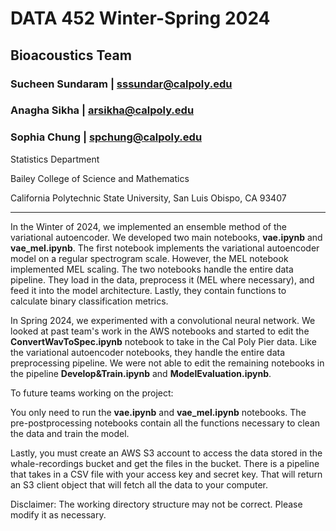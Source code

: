 # DATA 452 Winter-Spring 2024
## Bioacoustics Team

### Sucheen Sundaram | sssundar@calpoly.edu
### Anagha Sikha | arsikha@calpoly.edu
### Sophia Chung | spchung@calpoly.edu

Statistics Department

Bailey College of Science and Mathematics

California Polytechnic State University, San Luis Obispo, CA 93407


----------------------------------------------------------------------------------------------------------------------------------------------------------------------------------------------------------

In the Winter of 2024, we implemented an ensemble method of the variational autoencoder. We developed two main notebooks, **vae.ipynb** and **vae_mel.ipynb**. The first notebook implements the variational autoencoder model on a regular spectrogram scale. However, the MEL notebook implemented MEL scaling. The two notebooks handle the entire data pipeline. They load in the data, preprocess it (MEL where necessary), and feed it into the model architecture. Lastly, they contain functions to calculate binary classification metrics.

In Spring 2024, we experimented with a convolutional neural network. We looked at past team's work in the AWS notebooks and started to edit the **ConvertWavToSpec.ipynb** notebook to take in the Cal Poly Pier data. Like the variational autoencoder notebooks, they handle the entire data preprocessing pipeline. We were not able to edit the remaining notebooks in the pipeline **Develop&Train.ipynb** and **ModelEvaluation.ipynb**.

To future teams working on the project:

You only need to run the **vae.ipynb** and **vae_mel.ipynb** notebooks. The pre-postprocessing notebooks contain all the functions necessary to clean the data and train the model.

Lastly, you must create an AWS S3 account to access the data stored in the whale-recordings bucket and get the files in the bucket. There is a pipeline that takes in a CSV file with your access key and secret key. That will return an S3 client object that will fetch all the data to your computer.

Disclaimer: The working directory structure may not be correct. Please modify it as necessary.
